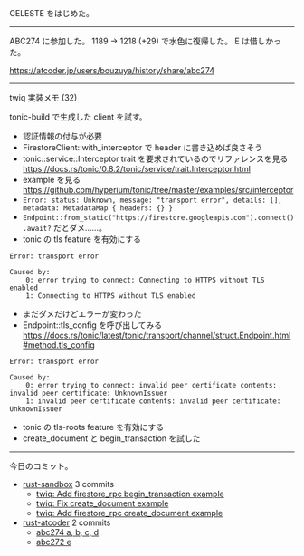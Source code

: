 CELESTE をはじめた。

---

ABC274 に参加した。 1189 → 1218 (+29) で水色に復帰した。 E は惜しかった。

<https://atcoder.jp/users/bouzuya/history/share/abc274>

---

twiq 実装メモ (32)

tonic-build で生成した client を試す。

- 認証情報の付与が必要
- FirestoreClient::with_interceptor で header に書き込めば良さそう
- tonic::service::Interceptor trait を要求されているのでリファレンスを見る
  <https://docs.rs/tonic/0.8.2/tonic/service/trait.Interceptor.html>
- example を見る
  <https://github.com/hyperium/tonic/tree/master/examples/src/interceptor>
- `Error: status: Unknown, message: "transport error", details: [], metadata: MetadataMap { headers: {} }`
- `Endpoint::from_static("https://firestore.googleapis.com").connect().await?` だとダメ……。
- tonic の tls feature を有効にする

```text
Error: transport error

Caused by:
    0: error trying to connect: Connecting to HTTPS without TLS enabled
    1: Connecting to HTTPS without TLS enabled
```

- まだダメだけどエラーが変わった
- Endpoint::tls_config を呼び出してみる
  <https://docs.rs/tonic/latest/tonic/transport/channel/struct.Endpoint.html#method.tls_config>

```text
Error: transport error

Caused by:
    0: error trying to connect: invalid peer certificate contents: invalid peer certificate: UnknownIssuer
    1: invalid peer certificate contents: invalid peer certificate: UnknownIssuer
```

- tonic の tls-roots feature を有効にする
- create_document と begin_transaction を試した

---

今日のコミット。

- [rust-sandbox](https://github.com/bouzuya/rust-sandbox) 3 commits
  - [twiq: Add firestore_rpc begin_transaction example](https://github.com/bouzuya/rust-sandbox/commit/e6a65b44a0ff34fab3f5277ce1739e0d4a9780d7)
  - [twiq: Fix create_document example](https://github.com/bouzuya/rust-sandbox/commit/23ca76f60daf6ab45ea3ee3ead8186ef7cad1dc9)
  - [twiq: Add firestore_rpc create_document example](https://github.com/bouzuya/rust-sandbox/commit/8d9cb946d7f8308fe1db3af3c4a3912dccb20d82)
- [rust-atcoder](https://github.com/bouzuya/rust-atcoder) 2 commits
  - [abc274 a, b, c, d](https://github.com/bouzuya/rust-atcoder/commit/ff850aa32eff1415d3481628fca4b26a7deca75f)
  - [abc272 e](https://github.com/bouzuya/rust-atcoder/commit/b7dde58d05bba3afe17f9bc0b1e1d64d42b322db)

